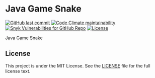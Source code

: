 # Java Game Snake

<!--
[![Jenkins](https://img.shields.io/jenkins/build?jobUrl=https%3A%2F%2Fci.ursinn.dev%2Fjob%2Fursinn%2Fjob%2Fjava-game-snake&logo=jenkins&style=for-the-badge)](https://ci.ursinn.dev/job/ursinn/job/java-game-snake)
-->
[![GitHub last commit](https://img.shields.io/github/last-commit/ursinn/java-game-snake?logo=github&style=for-the-badge)](https://github.com/ursinn/java-game-snake/commits)
[![Code Climate maintainability](https://img.shields.io/codeclimate/maintainability/ursinn/java-game-snake?logo=codeclimate&style=for-the-badge)](https://codeclimate.com/github/ursinn/java-game-snake)
[![Snyk Vulnerabilities for GitHub Repo](https://img.shields.io/snyk/vulnerabilities/github/ursinn/java-game-snake?logo=snyk&style=for-the-badge)](https://snyk.io/test/github/ursinn/java-game-snake)
[![License](https://img.shields.io/github/license/ursinn/java-game-snake?style=for-the-badge)](https://github.com/ursinn/java-game-snake/blob/main/LICENSE)

Java Game Snake

## License

This project is under the MIT License. See the [LICENSE](https://github.com/ursinn/java-game-snake/blob/main/LICENSE)
file for the full license text.
